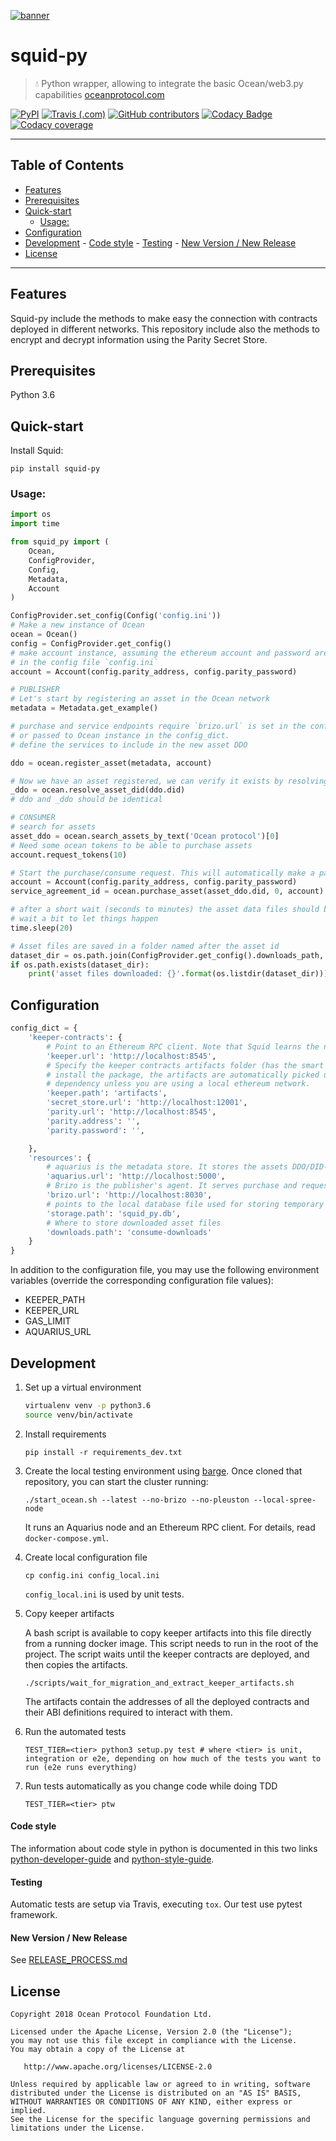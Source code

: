 [![banner](https://raw.githubusercontent.com/oceanprotocol/art/master/github/repo-banner%402x.png)](https://oceanprotocol.com)

# squid-py

> 💧 Python wrapper, allowing to integrate the basic Ocean/web3.py capabilities
> [oceanprotocol.com](https://oceanprotocol.com)

[![PyPI](https://img.shields.io/pypi/v/squid-py.svg)](https://pypi.org/project/squid-py/)
[![Travis (.com)](https://img.shields.io/travis/com/oceanprotocol/squid-py.svg)](https://travis-ci.com/oceanprotocol/squid-py)
[![GitHub contributors](https://img.shields.io/github/contributors/oceanprotocol/squid-py.svg)](https://github.com/oceanprotocol/squid-py/graphs/contributors)
[![Codacy Badge](https://img.shields.io/codacy/grade/7084fbf528934327904a49d458bc46d1.svg)](https://app.codacy.com/project/ocean-protocol/squid-py/dashboard)
[![Codacy coverage](https://img.shields.io/codacy/coverage/7084fbf528934327904a49d458bc46d1.svg)](https://app.codacy.com/project/ocean-protocol/squid-py/dashboard)

---

## Table of Contents

  - [Features](#features)
  - [Prerequisites](#prerequisites)
  - [Quick-start](#quick-start)
     - [Usage:](#usage)
  - [Configuration](#configuration)
  - [Development](#development)
        - [Code style](#code-style)
        - [Testing](#testing)
        - [New Version / New Release](#new-version-new-release)
  - [License](#license)

---

## Features

Squid-py include the methods to make easy the connection with contracts deployed in different networks.
This repository include also the methods to encrypt and decrypt information using the Parity Secret Store.

## Prerequisites

Python 3.6

## Quick-start

Install Squid:

```
pip install squid-py
```

### Usage:

```python
import os
import time

from squid_py import (
    Ocean,
    ConfigProvider,
    Config,
    Metadata,
    Account
)

ConfigProvider.set_config(Config('config.ini'))
# Make a new instance of Ocean
ocean = Ocean()
config = ConfigProvider.get_config()
# make account instance, assuming the ethereum account and password are set 
# in the config file `config.ini`
account = Account(config.parity_address, config.parity_password)

# PUBLISHER
# Let's start by registering an asset in the Ocean network
metadata = Metadata.get_example()

# purchase and service endpoints require `brizo.url` is set in the config file
# or passed to Ocean instance in the config_dict.
# define the services to include in the new asset DDO

ddo = ocean.register_asset(metadata, account)

# Now we have an asset registered, we can verify it exists by resolving the did
_ddo = ocean.resolve_asset_did(ddo.did)
# ddo and _ddo should be identical

# CONSUMER
# search for assets
asset_ddo = ocean.search_assets_by_text('Ocean protocol')[0]
# Need some ocean tokens to be able to purchase assets
account.request_tokens(10)

# Start the purchase/consume request. This will automatically make a payment from the specified account.
account = Account(config.parity_address, config.parity_password)
service_agreement_id = ocean.purchase_asset(asset_ddo.did, 0, account)

# after a short wait (seconds to minutes) the asset data files should be available in the `downloads.path` defined in config
# wait a bit to let things happen
time.sleep(20)

# Asset files are saved in a folder named after the asset id
dataset_dir = os.path.join(ConfigProvider.get_config().downloads_path, f'datafile.{asset_ddo.asset_id}.0')
if os.path.exists(dataset_dir):
    print('asset files downloaded: {}'.format(os.listdir(dataset_dir)))

```

## Configuration

```python
config_dict = {
    'keeper-contracts': {
        # Point to an Ethereum RPC client. Note that Squid learns the name of the network to work with from this client.
        'keeper.url': 'http://localhost:8545',
        # Specify the keeper contracts artifacts folder (has the smart contracts definitions json files). When you
        # install the package, the artifacts are automatically picked up from the `keeper-contracts` Python
        # dependency unless you are using a local ethereum network.
        'keeper.path': 'artifacts',
        'secret_store.url': 'http://localhost:12001',
        'parity.url': 'http://localhost:8545',
        'parity.address': '',
        'parity.password': '',

    },
    'resources': {
        # aquarius is the metadata store. It stores the assets DDO/DID-document
        'aquarius.url': 'http://localhost:5000',
        # Brizo is the publisher's agent. It serves purchase and requests for both data access and compute services
        'brizo.url': 'http://localhost:8030',
        # points to the local database file used for storing temporary information (for instance, pending service agreements).
        'storage.path': 'squid_py.db',
        # Where to store downloaded asset files
        'downloads.path': 'consume-downloads'
    }
}

```

In addition to the configuration file, you may use the following environment variables (override the corresponding configuration file values):

- KEEPER_PATH
- KEEPER_URL
- GAS_LIMIT
- AQUARIUS_URL

## Development

1. Set up a virtual environment

    ```bash
    virtualenv venv -p python3.6
    source venv/bin/activate 
    ```

1. Install requirements

    ```
    pip install -r requirements_dev.txt
    ```

1. Create the local testing environment using [barge](https://github.com/oceanprotocol/barge). Once cloned that repository, you can start the cluster running:

    ```
    ./start_ocean.sh --latest --no-brizo --no-pleuston --local-spree-node
    ```

    It runs an Aquarius node and an Ethereum RPC client. For details, read `docker-compose.yml`.

1. Create local configuration file

    ```
    cp config.ini config_local.ini
    ```

   `config_local.ini` is used by unit tests.

1. Copy keeper artifacts

    A bash script is available to copy keeper artifacts into this file directly from a running docker image. This script needs to run in the root of the project.
    The script waits until the keeper contracts are deployed, and then copies the artifacts.

    ```
    ./scripts/wait_for_migration_and_extract_keeper_artifacts.sh
    ```

    The artifacts contain the addresses of all the deployed contracts and their ABI definitions required to interact with them.

1. Run the automated tests

    ```
    TEST_TIER=<tier> python3 setup.py test # where <tier> is unit, integration or e2e, depending on how much of the tests you want to run (e2e runs everything)
    ```

1. Run tests automatically as you change code while doing TDD

    ```
    TEST_TIER=<tier> ptw
    ```

#### Code style

The information about code style in python is documented in this two links [python-developer-guide](https://github.com/oceanprotocol/dev-ocean/blob/master/doc/development/python-developer-guide.md)
and [python-style-guide](https://github.com/oceanprotocol/dev-ocean/blob/master/doc/development/python-style-guide.md).

#### Testing

Automatic tests are setup via Travis, executing `tox`.
Our test use pytest framework.

#### New Version / New Release

See [RELEASE_PROCESS.md](RELEASE_PROCESS.md)

## License

```
Copyright 2018 Ocean Protocol Foundation Ltd.

Licensed under the Apache License, Version 2.0 (the "License");
you may not use this file except in compliance with the License.
You may obtain a copy of the License at

   http://www.apache.org/licenses/LICENSE-2.0

Unless required by applicable law or agreed to in writing, software
distributed under the License is distributed on an "AS IS" BASIS,
WITHOUT WARRANTIES OR CONDITIONS OF ANY KIND, either express or implied.
See the License for the specific language governing permissions and
limitations under the License.
